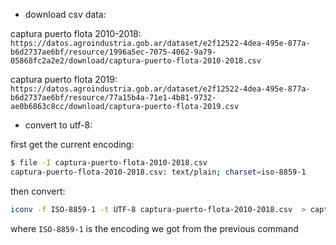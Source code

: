 
* download csv data:

captura puerto flota 2010-2018:
`https://datos.agroindustria.gob.ar/dataset/e2f12522-4dea-495e-877a-b6d2737ae6bf/resource/1996a5ec-7075-4062-9a79-05868fc2a2e2/download/captura-puerto-flota-2010-2018.csv`

captura puerto flota 2019:
`https://datos.agroindustria.gob.ar/dataset/e2f12522-4dea-495e-877a-b6d2737ae6bf/resource/77a15b4a-71e1-4b81-9732-ae0b6863c8cc/download/captura-puerto-flota-2019.csv`


* convert to utf-8:

first get the current encoding:
```bash
$ file -I captura-puerto-flota-2010-2018.csv
captura-puerto-flota-2010-2018.csv: text/plain; charset=iso-8859-1
```

then convert:
```bash
iconv -f ISO-8859-1 -t UTF-8 captura-puerto-flota-2010-2018.csv  > captura-puerto-flota-2010-2018-utf8.csv
```
where `ISO-8859-1` is the encoding we got from the previous command

